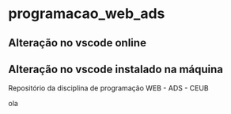 # programacao_web_ads

## Alteração no vscode online

## Alteração no vscode instalado na máquina

Repositório da disciplina de programação WEB - ADS - CEUB

ola